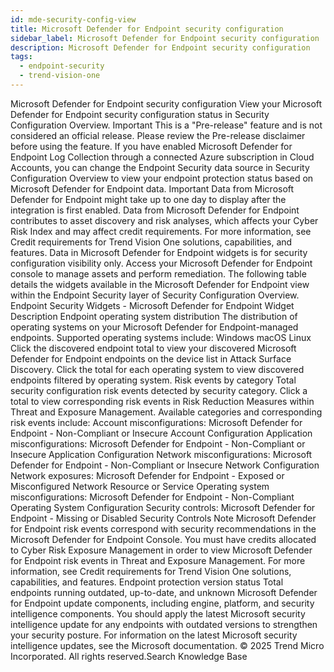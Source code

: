 ```yaml
---
id: mde-security-config-view
title: Microsoft Defender for Endpoint security configuration
sidebar_label: Microsoft Defender for Endpoint security configuration
description: Microsoft Defender for Endpoint security configuration
tags:
  - endpoint-security
  - trend-vision-one
---
```


 Microsoft Defender for Endpoint security configuration View your Microsoft Defender for Endpoint security configuration status in Security Configuration Overview. Important This is a "Pre-release" feature and is not considered an official release. Please review the Pre-release disclaimer before using the feature. If you have enabled Microsoft Defender for Endpoint Log Collection through a connected Azure subscription in Cloud Accounts, you can change the Endpoint Security data source in Security Configuration Overview to view your endpoint protection status based on Microsoft Defender for Endpoint data. Important Data from Microsoft Defender for Endpoint might take up to one day to display after the integration is first enabled. Data from Microsoft Defender for Endpoint contributes to asset discovery and risk analyses, which affects your Cyber Risk Index and may affect credit requirements. For more information, see Credit requirements for Trend Vision One solutions, capabilities, and features. Data in Microsoft Defender for Endpoint widgets is for security configuration visibility only. Access your Microsoft Defender for Endpoint console to manage assets and perform remediation. The following table details the widgets available in the Microsoft Defender for Endpoint view within the Endpoint Security layer of Security Configuration Overview. Endpoint Security Widgets - Microsoft Defender for Endpoint Widget Description Endpoint operating system distribution The distribution of operating systems on your Microsoft Defender for Endpoint-managed endpoints. Supported operating systems include: Windows macOS Linux Click the discovered endpoint total to view your discovered Microsoft Defender for Endpoint endpoints on the device list in Attack Surface Discovery. Click the total for each operating system to view discovered endpoints filtered by operating system. Risk events by category Total security configuration risk events detected by security category. Click a total to view corresponding risk events in Risk Reduction Measures within Threat and Exposure Management. Available categories and corresponding risk events include: Account misconfigurations: Microsoft Defender for Endpoint - Non-Compliant or Insecure Account Configuration Application misconfigurations: Microsoft Defender for Endpoint - Non-Compliant or Insecure Application Configuration Network misconfigurations: Microsoft Defender for Endpoint - Non-Compliant or Insecure Network Configuration Network exposures: Microsoft Defender for Endpoint - Exposed or Misconfigured Network Resource or Service Operating system misconfigurations: Microsoft Defender for Endpoint - Non-Compliant Operating System Configuration Security controls: Microsoft Defender for Endpoint - Missing or Disabled Security Controls Note Microsoft Defender for Endpoint risk events correspond with security recommendations in the Microsoft Defender for Endpoint Console. You must have credits allocated to Cyber Risk Exposure Management in order to view Microsoft Defender for Endpoint risk events in Threat and Exposure Management. For more information, see Credit requirements for Trend Vision One solutions, capabilities, and features. Endpoint protection version status Total endpoints running outdated, up-to-date, and unknown Microsoft Defender for Endpoint update components, including engine, platform, and security intelligence components. You should apply the latest Microsoft security intelligence update for any endpoints with outdated versions to strengthen your security posture. For information on the latest Microsoft security intelligence updates, see the Microsoft documentation. © 2025 Trend Micro Incorporated. All rights reserved.Search Knowledge Base